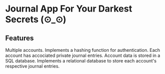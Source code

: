 # Journal App For Your Darkest Secrets (⊙_⊙)
## Features
Multiple accounts.
Implements a hashing function for authentication.
Each account has accociated private journal entries.
Account data is stored in a SQL database.
Implements a relational database to store each account's respective journal entries.
